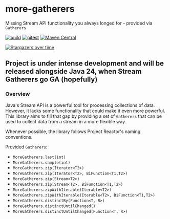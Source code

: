 # more-gatherers

Missing Stream API functionality you always longed for - provided via `Gatherers`

[![build](https://github.com/pivovarit/more-gatherers/actions/workflows/build.yml/badge.svg?branch=main)](https://github.com/pivovarit/more-gatherers/actions/workflows/build.yml)
[![pitest](https://github.com/pivovarit/more-gatherers/actions/workflows/pitest.yml/badge.svg?branch=main)](https://pivovarit.github.io/more-gatherers)
[![Maven Central](https://maven-badges.herokuapp.com/maven-central/com.pivovarit/more-gatherers/badge.svg)](https://maven-badges.herokuapp.com/maven-central/com.pivovarit/more-gatherers)

[![Stargazers over time](https://starchart.cc/pivovarit/more-gatherers.svg?variant=adaptive)](https://starchart.cc/pivovarit/more-gatherers)

## Project is under intense development and will be released alongside Java 24, when Stream Gatherers go GA (hopefully)

### Overview

Java's Stream API is a powerful tool for processing collections of data. However, it lacks some functionality that could make it even more powerful. This library aims to fill that gap by providing a set of `Gatherers` that can be used to collect data from a stream in a more flexible way.

Whenever possible, the library follows Project Reactor's naming conventions.

Provided `Gatherers`:
- `MoreGatherers.last(int)`
- `MoreGatherers.sample(int)`
- `MoreGatherers.zip(Iterator<T2>)`
- `MoreGatherers.zip(Iterator<T2>, BiFunction<T1,T2>)`
- `MoreGatherers.zip(Stream<T2>)`
- `MoreGatherers.zip(Stream<T2>, BiFunction<T1,T2>)`
- `MoreGatherers.zipWithIterable(Iterable<T2>)`
- `MoreGatherers.zipWithIterable(Iterable<T2>, BiFunction<T1,T2>)`
- `MoreGatherers.distinctBy(Function<T, R>)`
- `MoreGatherers.distinctUntilChanged()`
- `MoreGatherers.distinctUntilChanged(Function<T, R>)`
